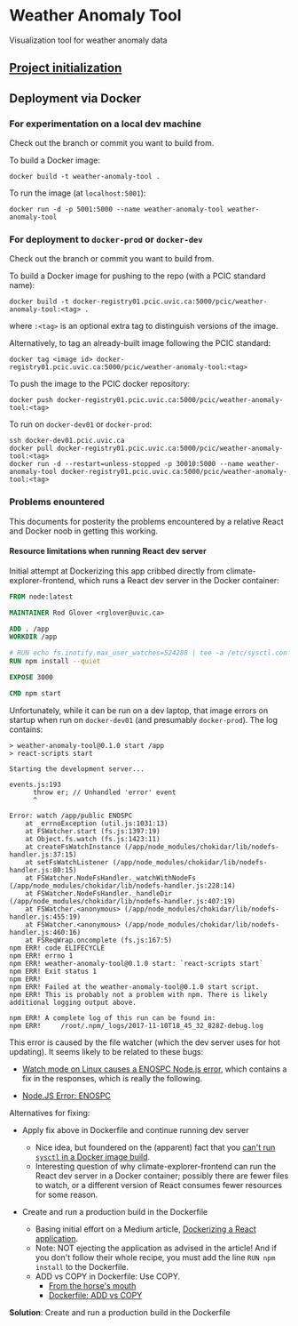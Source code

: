 # Weather Anomaly Tool

Visualization tool for weather anomaly data

## [Project initialization](docs/Project-initialization.md)

## Deployment via Docker

### For experimentation on a local dev machine

Check out the branch or commit you want to build from.

To build a Docker image:

```
docker build -t weather-anomaly-tool .
```

To run the image (at `localhost:5001`):

```
docker run -d -p 5001:5000 --name weather-anomaly-tool weather-anomaly-tool
```

### For deployment to `docker-prod` or `docker-dev`

Check out the branch or commit you want to build from.

To build a Docker image for pushing to the repo (with a PCIC standard name):

```
docker build -t docker-registry01.pcic.uvic.ca:5000/pcic/weather-anomaly-tool:<tag> .
```

where `:<tag>` is an optional extra tag to distinguish versions of the image.

Alternatively, to tag an already-built image following the PCIC standard: 

```
docker tag <image id> docker-registry01.pcic.uvic.ca:5000/pcic/weather-anomaly-tool:<tag>
```

To push the image to the PCIC docker repository:

```
docker push docker-registry01.pcic.uvic.ca:5000/pcic/weather-anomaly-tool:<tag>
```

To run on `docker-dev01` or `docker-prod`:

```
ssh docker-dev01.pcic.uvic.ca
docker pull docker-registry01.pcic.uvic.ca:5000/pcic/weather-anomaly-tool:<tag>
docker run -d --restart=unless-stopped -p 30010:5000 --name weather-anomaly-tool docker-registry01.pcic.uvic.ca:5000/pcic/weather-anomaly-tool:<tag>
```

### Problems enountered

This documents for posterity the problems encountered by a relative 
React and Docker noob in getting this working.

#### Resource limitations when running React dev server

Initial attempt at Dockerizing this app cribbed directly from climate-explorer-frontend, which runs a React dev server
in the Docker container:

```dockerfile
FROM node:latest

MAINTAINER Rod Glover <rglover@uvic.ca>

ADD . /app
WORKDIR /app

# RUN echo fs.inotify.max_user_watches=524288 | tee -a /etc/sysctl.conf && sysctl -p
RUN npm install --quiet

EXPOSE 3000

CMD npm start
```

Unfortunately, while it can be run on a dev laptop, that image errors on startup when run on `docker-dev01` 
(and presumably `docker-prod`). The log contains:

```text
> weather-anomaly-tool@0.1.0 start /app
> react-scripts start

Starting the development server...

events.js:193
      throw er; // Unhandled 'error' event
      ^

Error: watch /app/public ENOSPC
    at _errnoException (util.js:1031:13)
    at FSWatcher.start (fs.js:1397:19)
    at Object.fs.watch (fs.js:1423:11)
    at createFsWatchInstance (/app/node_modules/chokidar/lib/nodefs-handler.js:37:15)
    at setFsWatchListener (/app/node_modules/chokidar/lib/nodefs-handler.js:80:15)
    at FSWatcher.NodeFsHandler._watchWithNodeFs (/app/node_modules/chokidar/lib/nodefs-handler.js:228:14)
    at FSWatcher.NodeFsHandler._handleDir (/app/node_modules/chokidar/lib/nodefs-handler.js:407:19)
    at FSWatcher.<anonymous> (/app/node_modules/chokidar/lib/nodefs-handler.js:455:19)
    at FSWatcher.<anonymous> (/app/node_modules/chokidar/lib/nodefs-handler.js:460:16)
    at FSReqWrap.oncomplete (fs.js:167:5)
npm ERR! code ELIFECYCLE
npm ERR! errno 1
npm ERR! weather-anomaly-tool@0.1.0 start: `react-scripts start`
npm ERR! Exit status 1
npm ERR! 
npm ERR! Failed at the weather-anomaly-tool@0.1.0 start script.
npm ERR! This is probably not a problem with npm. There is likely additional logging output above.

npm ERR! A complete log of this run can be found in:
npm ERR!     /root/.npm/_logs/2017-11-10T18_45_32_828Z-debug.log
```

This error is caused by the file watcher (which the dev server uses for hot updating). 
It seems likely to be related to these bugs:

* [Watch mode on Linux causes a ENOSPC Node.js error](https://github.com/facebook/jest/issues/3254), 
which contains a fix in the responses, which is really the following.

* [Node.JS Error: ENOSPC](http://stackoverflow.com/a/32600959)

Alternatives for fixing:

* Apply fix above in Dockerfile and continue running dev server
    * Nice idea, but foundered on the (apparent) fact that you 
    [can't run `sysctl` in a Docker image build](https://stackoverflow.com/a/23571422/1858846).
    * Interesting question of why climate-explorer-frontend can run the React dev server in a Docker container; 
    possibly there are fewer files to watch, or a different version of React consumes fewer resources for some reason.

* Create and run a production build in the Dockerfile
    * Basing initial effort on a Medium article, 
    [Dockerizing a React application](https://medium.com/ai2-blog/dockerizing-a-react-application-3563688a2378). 
    * Note: NOT ejecting the application as advised in the article! And if you don't follow their whole recipe,
    you must add the line `RUN npm install` to the Dockerfile.
    * ADD vs COPY in Dockerfile: Use COPY.
        * [From the horse's mouth](https://docs.docker.com/engine/userguide/eng-image/dockerfile_best-practices/#env)
        * [Dockerfile: ADD vs COPY](https://www.ctl.io/developers/blog/post/dockerfile-add-vs-copy/)
        
**Solution**: Create and run a production build in the Dockerfile
